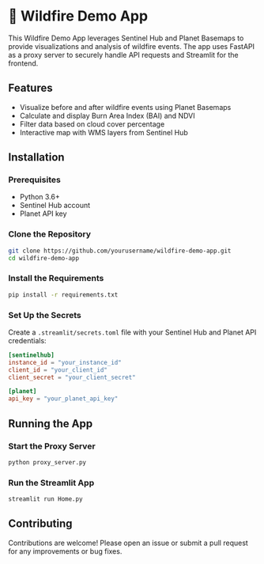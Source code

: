 # 🎈 Wildfire Demo App

This Wildfire Demo App leverages Sentinel Hub and Planet Basemaps to provide visualizations and analysis of wildfire events. The app uses FastAPI as a proxy server to securely handle API requests and Streamlit for the frontend.

## Features

- Visualize before and after wildfire events using Planet Basemaps
- Calculate and display Burn Area Index (BAI) and NDVI
- Filter data based on cloud cover percentage
- Interactive map with WMS layers from Sentinel Hub

## Installation

### Prerequisites

- Python 3.6+
- Sentinel Hub account
- Planet API key

### Clone the Repository

```sh
git clone https://github.com/yourusername/wildfire-demo-app.git
cd wildfire-demo-app
```

### Install the Requirements

```sh
pip install -r requirements.txt
```

### Set Up the Secrets

Create a `.streamlit/secrets.toml` file with your Sentinel Hub and Planet API credentials:

```toml
[sentinelhub]
instance_id = "your_instance_id"
client_id = "your_client_id"
client_secret = "your_client_secret"

[planet]
api_key = "your_planet_api_key"
```

## Running the App

### Start the Proxy Server

```sh
python proxy_server.py
```

### Run the Streamlit App

```sh
streamlit run Home.py
```


## Contributing

Contributions are welcome! Please open an issue or submit a pull request for any improvements or bug fixes.
